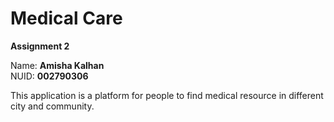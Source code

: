 # Medical Care
__Assignment 2__

Name: __Amisha Kalhan__  
NUID: __002790306__  


This application is a platform for people to find medical resource in different city and community.
